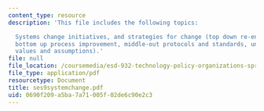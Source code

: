 ```yaml
---
content_type: resource
description: 'This file includes the following topics:

  Systems change initiatives, and strategies for change (top down re-engineering,
  bottom up process improvement, middle-out protocols and standards, underlying core
  values and assumptions).'
file: null
file_location: /coursemedia/esd-932-technology-policy-organizations-spring-2005/0690f209a5ba7a71005f02de6c90e2c3_ses9systemchange.pdf
file_type: application/pdf
resourcetype: Document
title: ses9systemchange.pdf
uid: 0690f209-a5ba-7a71-005f-02de6c90e2c3
---
```


